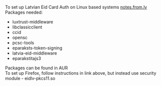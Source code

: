 To set up Latvian Eid Card Auth on Linux based systems [notes.from.lv](https://notes.from.lv/linux/ubuntu-elektroniskais-paraksts)	
Packages needed:
- luxtrust-middleware 
- libclassicclient 
- ccid 
- opensc 
- pcsc-tools 
- eparaksts-token-signing 
- latvia-eid-middleware 
- eparakstitajs3
	
Packages can be found in AUR	
To set up Firefox, follow instructions in link above, but instead use security module - eidlv-pkcs11.so 
